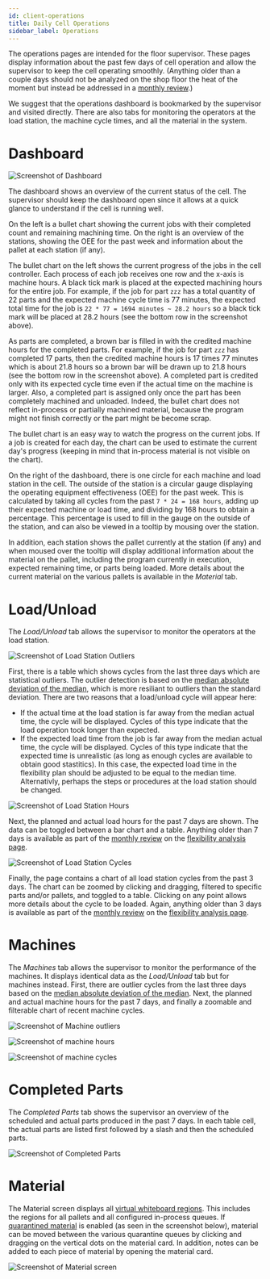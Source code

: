 ```yaml
---
id: client-operations
title: Daily Cell Operations
sidebar_label: Operations
---
```


The operations pages are intended for the floor supervisor. These pages display information about
the past few days of cell operation and allow the supervisor to keep the cell operating smoothly.
(Anything older than a couple days should not be analyzed on the shop floor the heat of the moment but
instead be addressed in a [monthly review](improve-fms.md).)

We suggest that the operations dashboard is bookmarked by the supervisor and visited directly.
There are also tabs for monitoring the operators at the load station, the machine cycle times,
and all the material in the system.

# Dashboard

![Screenshot of Dashboard](assets/insight-dashboard.png)

The dashboard shows an overview of the current status of the cell.
The supervisor should keep the dashboard open since it allows at a quick glance to
understand if the cell is running well.

On the left is a bullet chart showing the current jobs with their completed
count and remaining machining time. On the right is an overview of the
stations, showing the OEE for the past week and information about the pallet
at each station (if any).

The bullet chart on the left shows the current progress of the jobs in the
cell controller. Each process of each job receives one row and the x-axis is
machine hours. A black tick mark is placed at the expected machining hours
for the entire job. For example, if the job for part `zzz` has a total
quantity of 22 parts and the expected machine cycle time is 77 minutes, the
expected total time for the job is `22 * 77 = 1694 minutes ~ 28.2 hours` so a
black tick mark will be placed at 28.2 hours (see the bottom row in the
screenshot above).

As parts are completed, a brown bar is filled in with the credited machine
hours for the completed parts. For example, if the job for part `zzz` has
completed 17 parts, then the credited machine hours is 17 times 77 minutes
which is about 21.8 hours so a brown bar will be drawn up to 21.8 hours (see
the bottom row in the screenshot above). A completed part is credited only with
its expected cycle time even if the actual time on the machine is larger. Also,
a completed part is assigned only once the part has been completely machined and unloaded.
Indeed, the bullet chart does not reflect in-process or partially machined material, because
the program might not finish correctly or the part might be become scrap.

The bullet chart is an easy way to watch the progress on the current jobs. If
a job is created for each day, the chart can be used to estimate the current
day's progress (keeping in mind that in-process material is not visible on
the chart).

On the right of the dashboard, there is one circle for each machine and load station in the cell.
The outside of the station is a circular gauge displaying the operating equipment effectiveness (OEE)
for the past week. This is calculated by taking all cycles from the past `7 * 24 = 168 hours`, adding up
their expected machine or load time, and dividing by 168 hours to obtain a percentage. This percentage is used
to fill in the gauge on the outside of the station, and can also be viewed in a tooltip by mousing over the station.

In addition, each station shows the pallet currently at the station (if any) and when moused over the tooltip will
display additional information about the material on the pallet, including the program currently in execution,
expected remaining time, or parts being loaded. More details about the current material on the various pallets
is available in the _Material_ tab.

# Load/Unload

The _Load/Unload_ tab allows the supervisor to monitor the operators at the load station.

![Screenshot of Load Station Outliers](assets/insight-load-outliers.png)

First, there is a table which shows cycles from the last three days which are
statistical outliers. The outlier detection is based on the [median absolute
deviation of the
median](https://en.wikipedia.org/wiki/Median_absolute_deviation), which is
more resiliant to outliers than the standard deviation. There are two reasons that a load/unload
cycle will appear here:

- If the actual time at the load station is far away from the median actual time, the cycle will be displayed. Cycles of this
  type indicate that the load operation took longer than expected.
- If the expected load time from the job is far away from the median actual time, the cycle will be displayed. Cycles of this
  type indicate that the expected time is unrealistic (as long as enough cycles are available to obtain good stastitics). In this
  case, the expected load time in the flexibility plan should be adjusted to be equal to the median time. Alternativly,
  perhaps the steps or procedures at the load station should be changed.

![Screenshot of Load Station Hours](assets/insight-load-hours.png)

Next, the planned and actual load hours for the past 7 days are shown. The
data can be toggled between a bar chart and a table. Anything older than 7
days is available as part of the [monthly review](improve-fms.md) on the
[flexibility analysis page](client-flexibility-analysis.md).

![Screenshot of Load Station Cycles](assets/insight-load-cycle-graph.png)

Finally, the page contains a chart of all load station cycles from the past 3 days. The chart can
be zoomed by clicking and dragging, filtered to specific parts and/or
pallets, and toggled to a table. Clicking on any point allows more details
about the cycle to be loaded. Again, anything older than 3
days is available as part of the [monthly review](improve-fms.md) on the
[flexibility analysis page](client-flexibility-analysis.md).

# Machines

The _Machines_ tab allows the supervisor to monitor the performance of the
machines. It displays identical data as the _Load/Unload_ tab but for
machines instead. First, there are outlier cycles from the last three days
based on the [median absolute deviation of the
median](https://en.wikipedia.org/wiki/Median_absolute_deviation). Next, the
planned and actual machine hours for the past 7 days, and finally a zoomable
and filterable chart of recent machine cycles.

![Screenshot of Machine outliers](assets/insight-machine-outliers.png)

![Screenshot of machine hours](assets/insight-machine-hours.png)

![Screenshot of machine cycles](assets/insight-machine-cycle-graph.png)

# Completed Parts

The _Completed Parts_ tab shows the supervisor an overview of the scheduled and actual parts produced in the past 7 days.
In each table cell, the actual parts are listed first followed by a slash and then the scheduled parts.

![Screenshot of Completed Parts](assets/insight-completed-parts.png)

# Material

The Material screen displays all [virtual whiteboard regions](material-tracking.md). This includes the regions for all pallets
and all configured in-process queues. If [quarantined material](material-quarantine.md) is enabled (as seen in the
screenshot below), material can be moved between the various quarantine queues by clicking and dragging on the vertical dots
on the material card. In addition, notes can be added to each piece of material by opening the material card.

![Screenshot of Material screen](assets/insight-operations-material.png)
